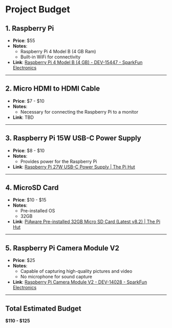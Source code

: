 # Project Budget

## 1. Raspberry Pi
- **Price**: $55  
- **Notes**:  
  - Raspberry Pi 4 Model B (4 GB Ram)  
  - Built-in WiFi for connectivity  
- **Link**: [Raspberry Pi 4 Model B (4 GB) - DEV-15447 - SparkFun Electronics](https://www.sparkfun.com/products/15447)  

---

## 2. Micro HDMI to HDMI Cable
- **Price**: $7 - $10  
- **Notes**:  
  - Necessary for connecting the Raspberry Pi to a monitor  
- **Link**: TBD  

---

## 3. Raspberry Pi 15W USB-C Power Supply
- **Price**: $8 - $10  
- **Notes**:  
  - Provides power for the Raspberry Pi  
- **Link**: [Raspberry Pi 27W USB-C Power Supply | The Pi Hut](https://thepihut.com/products/raspberry-pi-usb-c-power-supply)  

---

## 4. MicroSD Card
- **Price**: $10 - $15  
- **Notes**:  
  - Pre-installed OS  
  - 32GB  
- **Link**: [PiAware Pre-installed 32GB Micro SD Card (Latest v8.2) | The Pi Hut](https://thepihut.com/products/piaware-pre-installed-32gb-micro-sd-card)  

---

## 5. Raspberry Pi Camera Module V2
- **Price**: $25  
- **Notes**:  
  - Capable of capturing high-quality pictures and video  
  - No microphone for sound capture  
- **Link**: [Raspberry Pi Camera Module V2 - DEV-14028 - SparkFun Electronics](https://www.sparkfun.com/products/14028)  

---

## Total Estimated Budget
**$110 - $125**
